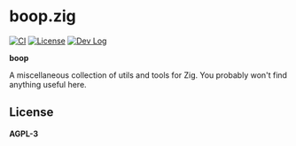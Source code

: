 # boop.zig

[![CI](https://github.com/JohnMurray/boop.zig/actions/workflows/ci.yaml/badge.svg)](https://github.com/JohnMurray/boop.zig/actions/workflows/ci.yaml)
[![License](https://img.shields.io/badge/License-AGPL_v3-blue.svg)](https://github.com/JohnMurray/boop.zig/blob/main/LICENSE)
[![Dev Log](https://img.shields.io/badge/%F0%9F%93%83-dev%20log-blue)](https://github.com/JohnMurray/boop.zig/blob/main/dev-log)

__boop__

A miscellaneous collection of utils and tools for Zig. You probably won't find anything useful here.

## License

__AGPL-3__
